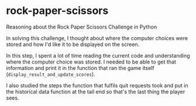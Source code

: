 # rock-paper-scissors
Reasoning about the Rock Paper Scissors Challenge in Python

 In solving this challenge, I thought about where the computer choices were stored and how I'd like it to be displayed on the screen. 


In this step, I spent a lot of time reading the current code and understanding where the computer choice was stored. I needed to be able to get that information and print it in the function that ran the game itself (`display_result_and_update_scores`). 

I also studied the steps the function that fulfils quit requests took and put in the historical data function at the tail end so that's the last thing the player sees. 